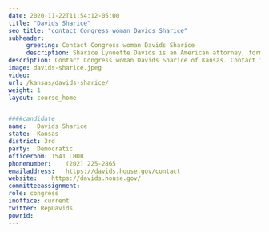 ```yaml
---
date: 2020-11-22T11:54:12-05:00
title: "Davids Sharice"
seo_title: "contact Congress woman Davids Sharice"
subheader:
     greeting: Contact Congress woman Davids Sharice 
     description: Sharice Lynnette Davids is an American attorney, former mixed martial artist, and politician serving as the U.S. Representative from Kansas's 3rd congressional district since 2019.
description: Contact Congress woman Davids Sharice of Kansas. Contact information for Davids Sharice includes email address, phone number, and mailing address.
image: davids-sharice.jpeg
video: 
url: /kansas/davids-sharice/
weight: 1
layout: course_home


####candidate
name:	Davids Sharice
state:	Kansas
district: 3rd
party:	Democratic
officeroom:	1541 LHOB
phonenumber:	(202) 225-2865
emailaddress:	https://davids.house.gov/contact
website:	https://davids.house.gov/
committeeassignment: 
role: congress
inoffice: current
twitter: RepDavids
powrid: 
---
```


